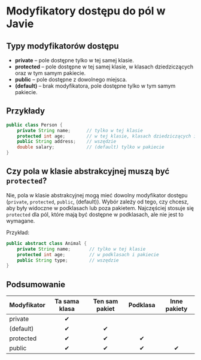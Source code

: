 # Modyfikatory dostępu do pól w Javie

## Typy modyfikatorów dostępu

- **private** – pole dostępne tylko w tej samej klasie.
- **protected** – pole dostępne w tej samej klasie, w klasach dziedziczących oraz w tym samym pakiecie.
- **public** – pole dostępne z dowolnego miejsca.
- **(default)** – brak modyfikatora, pole dostępne tylko w tym samym pakiecie.

## Przykłady

```java
public class Person {
    private String name;      // tylko w tej klasie
    protected int age;        // w tej klasie, klasach dziedziczących i pakiecie
    public String address;    // wszędzie
    double salary;            // (default) tylko w pakiecie
}
```

## Czy pola w klasie abstrakcyjnej muszą być `protected`?

Nie, pola w klasie abstrakcyjnej mogą mieć dowolny modyfikator dostępu (`private`, `protected`, `public`, (default)). Wybór zależy od tego, czy chcesz, aby były widoczne w podklasach lub poza pakietem. Najczęściej stosuje się `protected` dla pól, które mają być dostępne w podklasach, ale nie jest to wymagane.

Przykład:
```java
public abstract class Animal {
    private String name;       // tylko w tej klasie
    protected int age;         // w podklasach i pakiecie
    public String type;        // wszędzie
}
```

## Podsumowanie

| Modyfikator  | Ta sama klasa | Ten sam pakiet | Podklasa | Inne pakiety |
|--------------|:-------------:|:--------------:|:--------:|:------------:|
| private      |      ✔        |                |          |              |
| (default)    |      ✔        |      ✔         |          |              |
| protected    |      ✔        |      ✔         |    ✔     |              |
| public       |      ✔        |      ✔         |    ✔     |      ✔       |

